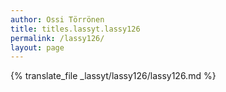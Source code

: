 ```yaml
---
author: Ossi Törrönen
title: titles.lassyt.lassy126
permalink: /lassy126/
layout: page
---
```

{% translate_file _lassyt/lassy126/lassy126.md %}